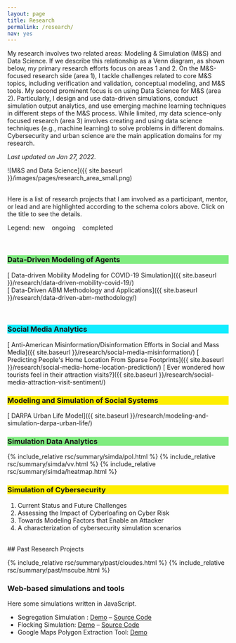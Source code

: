 ```yaml
---
layout: page
title: Research
permalink: /research/
nav: yes
---
```

<style>
.hl_MSOnly {
  background-color: #FEEE00;
}
.hl_DSForMS {
  background-color: #80EC80;
}
.hl_DSOnly {
  background-color: #11ECFF;
}
</style>


My research involves two related areas: Modeling & Simulation (M&S) and Data Science. If we describe this relationship as a Venn diagram, as shown below, my primary research efforts focus on areas 1 and 2. On the M&S-focused research side (area 1), I tackle challenges related to core M&S topics, including verification and validation, conceptual modeling, and M&S tools. My second prominent focus is on using Data Science for M&S (area 2). Particularly, I design and use data-driven simulations, conduct simulation output analytics, and use emerging machine learning techniques in different steps of the M&S process. While limited, my data science-only focused research (area 3) involves creating and using data science techniques (e.g., machine learning) to solve problems in different domains. Cybersecurity and urban science are the main application domains for my research.  

*Last updated on Jan 27, 2022.*  

![M&S and Data Science]({{ site.baseurl }}/images/pages/research_area_small.png)  

<br/>
Here is a list of research projects that I am involved as a participant, mentor, or lead and are highlighted according to the schema colors above. Click on the title to see the details.

Legend: <i style="color:#008500" class="fas fa-plus-square"></i> new &nbsp;&nbsp; 
 <i style="color:#FE7B0E" class="fas fa-sync-alt"></i> ongoing &nbsp;&nbsp;
 <i style="color:#888888" class="fas fa-check-square"></i> completed  

<br/>
<h3 class="hl_DSForMS">Data-Driven Modeling of Agents</h3>

[<i style="color:#FE7B0E" class="fas fa-sync-alt"></i> Data-driven Mobility Modeling for COVID-19 Simulation]({{ site.baseurl }}/research/data-driven-mobility-covid-19/)  
[<i style="color:#888888" class="fas fa-check-square"></i> Data-Driven ABM Methodology and Applications]({{ site.baseurl }}/research/data-driven-abm-methodology/)  

<br/>

<h3 class="hl_DSOnly">Social Media Analytics</h3>
[<i style="color:#008500" class="fas fa-plus-square"></i> Anti-American Misinformation/Disinformation Efforts in Social and Mass Media]({{ site.baseurl }}/research/social-media-misinformation/)  
[<i style="color:#888888" class="fas fa-check-square"></i> Predicting People's Home Location From Sparse Footprints]({{ site.baseurl }}/research/social-media-home-location-prediction/)  
[<i style="color:#888888" class="fas fa-check-square"></i> Ever wondered how tourists feel in their attraction visits?]({{ site.baseurl }}/research/social-media-attraction-visit-sentiment/)  

<br/>    
<h3 class="hl_MSOnly">Modeling and Simulation of Social Systems</h3>
[<i style="color:#888888" class="fas fa-check-square"></i> DARPA Urban Life Model]({{ site.baseurl }}/research/modeling-and-simulation-darpa-urban-life/)  


<br/>
<h3 class="hl_DSForMS">Simulation Data Analytics</h3>
{% include_relative rsc/summary/simda/pol.html %}
{% include_relative rsc/summary/simda/vv.html %}
{% include_relative rsc/summary/simda/heatmap.html %}

<br/>    
<h3 class="hl_MSOnly">Simulation of Cybersecurity</h3>

<ol>
	<li>Current Status and Future Challenges</li>
	<li>Assessing the Impact of Cyberloafing on Cyber Risk</li>
	<li>Towards Modeling Factors that Enable an Attacker</li>
	<li>A characterization of cybersecurity simulation scenarios</li>
</ol>

<br/>
## Past Research Projects

{% include_relative rsc/summary/past/cloudes.html %}
{% include_relative rsc/summary/past/mscube.html %}
    
### Web-based simulations and tools
<p>Here some simulations written in JavaScript.</p>
<ul>
<li>Segregation Simulation : <a href="{{ site.baseurl }}/sims/segregation/">Demo</a> &#8211; <a href="https://github.com/hamdikavak/segregation-simulation">Source Code</a></li>
<li>Flocking Simulation: <a href="{{ site.baseurl }}/sims/flocking/">Demo</a> &#8211; <a href="https://github.com/hamdikavak/flocking-simulation">Source Code</a></li>
<li>Google Maps Polygon Extraction Tool: <a href="{{ site.baseurl }}/rsc/demo/maps-api-polygon/">Demo</a> </li>
</ul>

  <script>
	// Listen for click on the document
	document.addEventListener('click', function (event) {
	  
	  //Bail if our clicked element doesn't have the class
	  if (!event.target.classList.contains('accordion-toggle')) return;
	  
	  // Get the target content
	  var content = document.querySelector(event.target.hash);
	  if (!content) return;
	  
	  // Prevent default link behavior
	  event.preventDefault();
	  
	  // If the content is already expanded, collapse it and quit
	  if (content.classList.contains('active')) {
	    content.classList.remove('active');
	    return;
	  }
	  
	  // Get all open accordion content, loop through it, and close it
	  var accordions = document.querySelectorAll('.accordion-content.active');
	  for (var i = 0; i < accordions.length; i++) {
	    accordions[i].classList.remove('active');
	  }
	  
	  // Toggle our content
	  content.classList.toggle('active');
	})
  </script>

